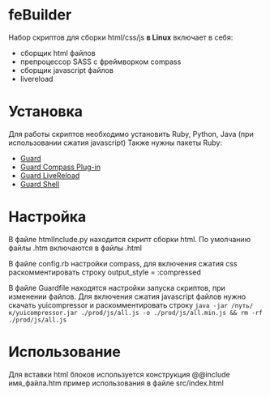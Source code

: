 feBuilder
=========

Набор скриптов для сборки html/css/js **в Linux** включает в себя:

* сборщик html файлов
* препроцессор SASS с фреймворком compass
* сборщик javascript файлов
* livereload

Установка
=========

Для работы скриптов необходимо установить Ruby, Python, Java (при использовании сжатия javascript)
Также нужны пакеты Ruby:

* [Guard](https://github.com/guard/guard)
* [Guard Compass Plug-in](https://github.com/guard/guard-compass)
* [Guard LiveReload](https://github.com/guard/guard-livereload)
* [Guard Shell](https://github.com/guard/guard-shell)

Настройка
=========

В файле htmlInclude.py находится скрипт сборки html. По умолчанию файлы .htm включаются в файлы .html

В файле config.rb настройки compass, для включения сжатия css раскомментировать строку output_style = :compressed

В файле Guardfile находятся настройки запуска скриптов, при изменении файлов. Для включения сжатия javascript файлов нужно скачать yuicompressor и раскомментировать строку `java -jar /путь/к/yuicompressor.jar ./prod/js/all.js -o ./prod/js/all.min.js && rm -rf ./prod/js/all.js`


Использование
=============

Для вставки html блоков используется конструкция @@include имя_файла.htm пример использования в файле src/index.html
